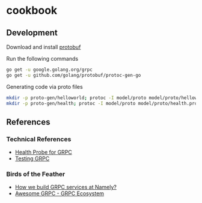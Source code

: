 # cookbook

## Development

Download and install [protobuf](https://github.com/protocolbuffers/protobuf/releases)

Run the following commands

```bash
go get -u google.golang.org/grpc
go get -u github.com/golang/protobuf/protoc-gen-go
```

Generating code via proto files

```bash
mkdir -p proto-gen/helloworld; protoc -I model/proto model/proto/helloworld.proto --go_out=plugins=grpc:proto-gen/helloworld
mkdir -p proto-gen/health; protoc -I model/proto model/proto/health.proto --go_out=plugins=grpc:proto-gen/health
```

## References

### Technical References
  - [Health Probe for GRPC](https://github.com/grpc-ecosystem/grpc-health-probe)
  - [Testing GRPC](https://github.com/grpc/grpc-go/blob/master/Documentation/gomock-example.md)

### Birds of the Feather
  - [How we build GRPC services at Namely?](https://medium.com/namely-labs/how-we-build-grpc-services-at-namely-52a3ae9e7c35)
  - [Awesome GRPC - GRPC Ecosystem](https://github.com/grpc-ecosystem/awesome-grpc)
